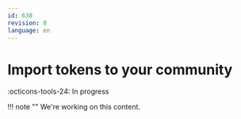 ```yaml
---
id: 630
revision: 0
language: en
---
```


# Import tokens to your community

:octicons-tools-24: In progress

!!! note ""
We're working on this content.
